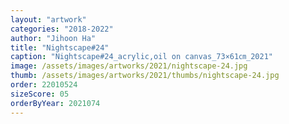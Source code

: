 ```yaml
---
layout: "artwork"
categories: "2018-2022"
author: "Jihoon Ha"
title: "Nightscape#24"
caption: "Nightscape#24_acrylic,oil on canvas_73×61㎝_2021"
image: /assets/images/artworks/2021/nightscape-24.jpg
thumb: /assets/images/artworks/2021/thumbs/nightscape-24.jpg
order: 22010524
sizeScore: 05
orderByYear: 2021074
---
```

